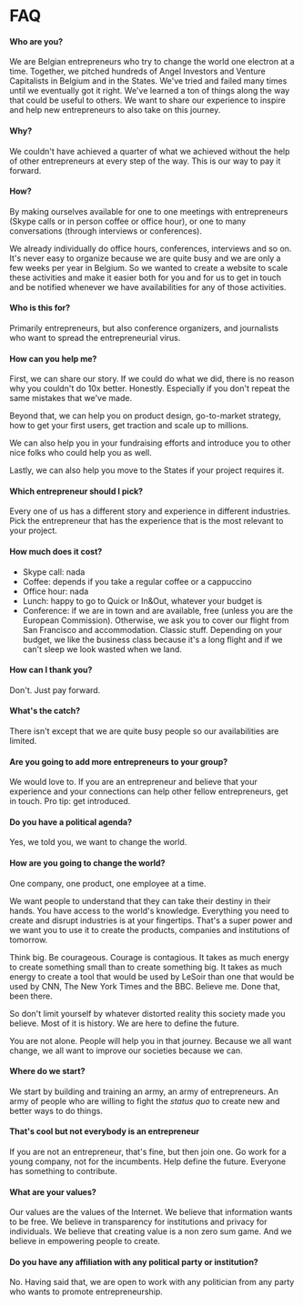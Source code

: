 # FAQ

#### Who are you?

We are Belgian entrepreneurs who try to change the world one electron at a time. Together, we pitched hundreds of Angel Investors and Venture Capitalists in Belgium and in the States. We've tried and failed many times until we eventually got it right. We've learned a ton of things along the way that could be useful to others. We want to share our experience to inspire and help new entrepreneurs to also take on this journey.

#### Why?
We couldn't have achieved a quarter of what we achieved without the help of other entrepreneurs at every step of the way.  This is our way to pay it forward.

#### How?
By making ourselves available for one to one meetings with entrepreneurs (Skype calls or in person coffee or office hour), or one to many conversations (through interviews or conferences). 

We already individually do office hours, conferences, interviews and so on. It's never easy to organize because we are quite busy and we are only a few weeks per year in Belgium. So we wanted to create a website to scale these activities and make it easier both for you and for us to get in touch and be notified whenever we have availabilities for any of those activities.

#### Who is this for?
Primarily entrepreneurs, but also conference organizers, and journalists who want to spread the entrepreneurial virus.

#### How can you help me?
First, we can share our story. If we could do what we did, there is no reason why you couldn't do 10x better. Honestly. Especially if you don't repeat the same mistakes that we've made.

Beyond that, we can help you on product design, go-to-market strategy, how to get your first users, get traction and scale up to millions. 

We can also help you in your fundraising efforts and introduce you to other nice folks who could help you as well.

Lastly, we can also help you move to the States if your project requires it.

#### Which entrepreneur should I pick?
Every one of us has a different story and experience in different industries. Pick the entrepreneur that has the experience that is the most relevant to your project.

#### How much does it cost?
- Skype call: nada
- Coffee: depends if you take a regular coffee or a cappuccino 
- Office hour: nada
- Lunch: happy to go to Quick or In&Out, whatever your budget is
- Conference: if we are in town and are available, free (unless you are the European Commission). Otherwise, we ask you to cover our flight from San Francisco and accommodation. Classic stuff. Depending on your budget, we like the business class because it's a long flight and if we can't sleep we look wasted when we land. 

#### How can I thank you?
Don't. Just pay forward. 

#### What's the catch?
There isn't except that we are quite busy people so our availabilities are limited. 

#### Are you going to add more entrepreneurs to your group?
We would love to. If you are an entrepreneur and believe that your experience and your connections can help other fellow entrepreneurs, get in touch. Pro tip: get introduced.

#### Do you have a political agenda?
Yes, we told you, we want to change the world.

#### How are you going to change the world?
One company, one product, one employee at a time.

We want people to understand that they can take their destiny in their hands. You have access to the world's knowledge. Everything you need to create and disrupt industries is at your fingertips. That's a super power and we want you to use it to create the products, companies and institutions of tomorrow. 

Think big. Be courageous. Courage is contagious. It takes as much energy to create something small than to create something big. It takes as much energy to create a tool that would be used by LeSoir than one that would be used by CNN, The New York Times and the BBC. Believe me. Done that, been there. 
 
So don't limit yourself by whatever distorted reality this society made you believe. Most of it is history. We are here to define the future.

You are not alone. People will help you in that journey. Because we all want change, we all want to improve our societies because we can.

#### Where do we start? 
We start by building and training an army, an army of entrepreneurs. An army of people who are willing to fight the *status quo* to create new and better ways to do things. 

#### That's cool but not everybody is an entrepreneur
If you are not an entrepreneur, that's fine, but then join one. Go work for a young company, not for the incumbents. Help define the future. Everyone has something to contribute.

#### What are your values?
Our values are the values of the Internet. We believe that information wants to be free. We believe in transparency for institutions and privacy for individuals. We believe that creating value is a non zero sum game. And we believe in empowering people to create. 

#### Do you have any affiliation with any political party or institution?
No. Having said that, we are open to work with any politician from any party who wants to promote entrepreneurship. 
